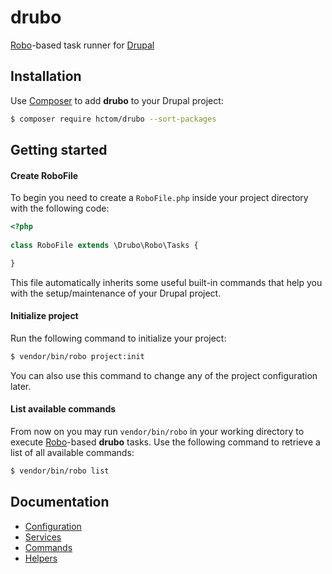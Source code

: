 # drubo

[Robo][robo]-based task runner for [Drupal][drupal]

## Installation

Use [Composer][composer] to add **drubo** to your Drupal project: 

```sh
$ composer require hctom/drubo --sort-packages
```

## Getting started

#### Create RoboFile

To begin you need to create a ```RoboFile.php``` inside your project directory 
with the following code:

```php
<?php
 
class RoboFile extends \Drubo\Robo\Tasks {

}
```

This file automatically inherits some useful built-in commands that help you 
with the setup/maintenance of your Drupal project.

#### Initialize project

Run the following command to initialize your project:

```sh
$ vendor/bin/robo project:init
```

You can also use this command to change any of the project configuration later.

#### List available commands

From now on you may run ```vendor/bin/robo``` in your working directory to 
execute [Robo][robo]-based **drubo** tasks. Use the following command to 
retrieve a list of all available commands:

```sh
$ vendor/bin/robo list
```
## Documentation

* [Configuration][toc.configuration]
* [Services][toc.services]
* [Commands][toc.commands]
* [Helpers][toc.helpers]

[composer]: https://getcomposer.org/
[drupal]: https://drupal.org/
[robo]: http://robo.li/
[toc.commands]: docs/commands.md
[toc.configuration]: docs/configuration.md
[toc.helpers]: docs/helpers.md
[toc.services]: docs/services.md
